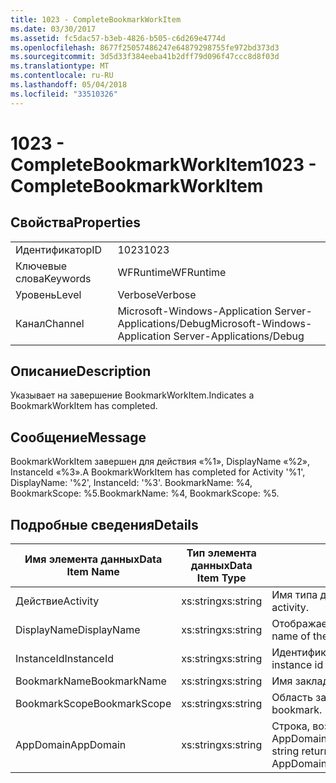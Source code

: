 ```yaml
---
title: 1023 - CompleteBookmarkWorkItem
ms.date: 03/30/2017
ms.assetid: fc5dac57-b3eb-4826-b505-c6d269e4774d
ms.openlocfilehash: 8677f25057486247e64879298755fe972bd373d3
ms.sourcegitcommit: 3d5d33f384eeba41b2dff79d096f47ccc8d8f03d
ms.translationtype: MT
ms.contentlocale: ru-RU
ms.lasthandoff: 05/04/2018
ms.locfileid: "33510326"
---
```

# <a name="1023---completebookmarkworkitem"></a><span data-ttu-id="319b5-102">1023 - CompleteBookmarkWorkItem</span><span class="sxs-lookup"><span data-stu-id="319b5-102">1023 - CompleteBookmarkWorkItem</span></span>
## <a name="properties"></a><span data-ttu-id="319b5-103">Свойства</span><span class="sxs-lookup"><span data-stu-id="319b5-103">Properties</span></span>  
  
|||  
|-|-|  
|<span data-ttu-id="319b5-104">Идентификатор</span><span class="sxs-lookup"><span data-stu-id="319b5-104">ID</span></span>|<span data-ttu-id="319b5-105">1023</span><span class="sxs-lookup"><span data-stu-id="319b5-105">1023</span></span>|  
|<span data-ttu-id="319b5-106">Ключевые слова</span><span class="sxs-lookup"><span data-stu-id="319b5-106">Keywords</span></span>|<span data-ttu-id="319b5-107">WFRuntime</span><span class="sxs-lookup"><span data-stu-id="319b5-107">WFRuntime</span></span>|  
|<span data-ttu-id="319b5-108">Уровень</span><span class="sxs-lookup"><span data-stu-id="319b5-108">Level</span></span>|<span data-ttu-id="319b5-109">Verbose</span><span class="sxs-lookup"><span data-stu-id="319b5-109">Verbose</span></span>|  
|<span data-ttu-id="319b5-110">Канал</span><span class="sxs-lookup"><span data-stu-id="319b5-110">Channel</span></span>|<span data-ttu-id="319b5-111">Microsoft-Windows-Application Server-Applications/Debug</span><span class="sxs-lookup"><span data-stu-id="319b5-111">Microsoft-Windows-Application Server-Applications/Debug</span></span>|  
  
## <a name="description"></a><span data-ttu-id="319b5-112">Описание</span><span class="sxs-lookup"><span data-stu-id="319b5-112">Description</span></span>  
 <span data-ttu-id="319b5-113">Указывает на завершение BookmarkWorkItem.</span><span class="sxs-lookup"><span data-stu-id="319b5-113">Indicates a BookmarkWorkItem has completed.</span></span>  
  
## <a name="message"></a><span data-ttu-id="319b5-114">Сообщение</span><span class="sxs-lookup"><span data-stu-id="319b5-114">Message</span></span>  
 <span data-ttu-id="319b5-115">BookmarkWorkItem завершен для действия «%1», DisplayName «%2», InstanceId «%3».</span><span class="sxs-lookup"><span data-stu-id="319b5-115">A BookmarkWorkItem has completed for Activity '%1', DisplayName: '%2', InstanceId: '%3'.</span></span> <span data-ttu-id="319b5-116">BookmarkName: %4, BookmarkScope: %5.</span><span class="sxs-lookup"><span data-stu-id="319b5-116">BookmarkName: %4, BookmarkScope: %5.</span></span>  
  
## <a name="details"></a><span data-ttu-id="319b5-117">Подробные сведения</span><span class="sxs-lookup"><span data-stu-id="319b5-117">Details</span></span>  
  
|<span data-ttu-id="319b5-118">Имя элемента данных</span><span class="sxs-lookup"><span data-stu-id="319b5-118">Data Item Name</span></span>|<span data-ttu-id="319b5-119">Тип элемента данных</span><span class="sxs-lookup"><span data-stu-id="319b5-119">Data Item Type</span></span>|<span data-ttu-id="319b5-120">Описание</span><span class="sxs-lookup"><span data-stu-id="319b5-120">Description</span></span>|  
|--------------------|--------------------|-----------------|  
|<span data-ttu-id="319b5-121">Действие</span><span class="sxs-lookup"><span data-stu-id="319b5-121">Activity</span></span>|<span data-ttu-id="319b5-122">xs:string</span><span class="sxs-lookup"><span data-stu-id="319b5-122">xs:string</span></span>|<span data-ttu-id="319b5-123">Имя типа действия.</span><span class="sxs-lookup"><span data-stu-id="319b5-123">The type name of the activity.</span></span>|  
|<span data-ttu-id="319b5-124">DisplayName</span><span class="sxs-lookup"><span data-stu-id="319b5-124">DisplayName</span></span>|<span data-ttu-id="319b5-125">xs:string</span><span class="sxs-lookup"><span data-stu-id="319b5-125">xs:string</span></span>|<span data-ttu-id="319b5-126">Отображаемое имя действия.</span><span class="sxs-lookup"><span data-stu-id="319b5-126">The display name of the activity.</span></span>|  
|<span data-ttu-id="319b5-127">InstanceId</span><span class="sxs-lookup"><span data-stu-id="319b5-127">InstanceId</span></span>|<span data-ttu-id="319b5-128">xs:string</span><span class="sxs-lookup"><span data-stu-id="319b5-128">xs:string</span></span>|<span data-ttu-id="319b5-129">Идентификатор экземпляра действия.</span><span class="sxs-lookup"><span data-stu-id="319b5-129">The instance id of the activity.</span></span>|  
|<span data-ttu-id="319b5-130">BookmarkName</span><span class="sxs-lookup"><span data-stu-id="319b5-130">BookmarkName</span></span>|<span data-ttu-id="319b5-131">xs:string</span><span class="sxs-lookup"><span data-stu-id="319b5-131">xs:string</span></span>|<span data-ttu-id="319b5-132">Имя закладки.</span><span class="sxs-lookup"><span data-stu-id="319b5-132">The name of the bookmark.</span></span>|  
|<span data-ttu-id="319b5-133">BookmarkScope</span><span class="sxs-lookup"><span data-stu-id="319b5-133">BookmarkScope</span></span>|<span data-ttu-id="319b5-134">xs:string</span><span class="sxs-lookup"><span data-stu-id="319b5-134">xs:string</span></span>|<span data-ttu-id="319b5-135">Область закладки.</span><span class="sxs-lookup"><span data-stu-id="319b5-135">The scope of the bookmark.</span></span>|  
|<span data-ttu-id="319b5-136">AppDomain</span><span class="sxs-lookup"><span data-stu-id="319b5-136">AppDomain</span></span>|<span data-ttu-id="319b5-137">xs:string</span><span class="sxs-lookup"><span data-stu-id="319b5-137">xs:string</span></span>|<span data-ttu-id="319b5-138">Строка, возвращаемая AppDomain.CurrentDomain.FriendlyName.</span><span class="sxs-lookup"><span data-stu-id="319b5-138">The string returned by AppDomain.CurrentDomain.FriendlyName.</span></span>|

